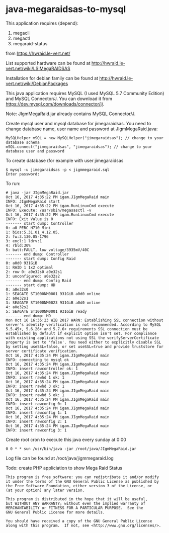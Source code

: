 # java-megaraidsas-to-mysql

This application requires (depend):
1. megacli
2. megactl
3. megaraid-status

from https://hwraid.le-vert.net/ 

List supported hardware can be found at http://hwraid.le-vert.net/wiki/LSIMegaRAIDSAS

Installation for debian family can be found at http://hwraid.le-vert.net/wiki/DebianPackages

This java application requires MySQL (I used MySQL 5.7 Community Edition) and MySQL Connector/J. You can download it from https://dev.mysql.com/downloads/connector/j/. 

Note: JIgmMegaRaid.jar already contains MySQL Connector/J.

Create mysql user and mysql database for jimegaraidsas. You need to change database name, user name and password at JIgmMegaRaid.java:

	MySQLHelper mSQL = new MySQLHelper("jimegaraidsas"); // change to your database schema
	mSQL.connect("jimegaraidsas", "jimegaraidsas"); // change to your database user and password


To create database (for example with user jimegaraidsas

	$ mysql -u jimegaraidsas -p < jigmmegaraid.sql
	Enter password:


To run:

	# java -jar JIgmMegaRaid.jar
	Oct 16, 2017 4:35:22 PM igam.JIgmMegaRaid main
	INFO: JIgmMegaRaid start
	Oct 16, 2017 4:35:22 PM igam.RunLinuxCmd execute
	INFO: Execute: /usr/sbin/megasasctl -v
	Oct 16, 2017 4:35:22 PM igam.RunLinuxCmd execute
	INFO: Exit Value is 0
	------- start dump: Controller
	0: a0 PERC H710 Mini
	1: bios:5.31.01_4.12.05.
	2: fw:3.130.05-1796
	3: encl:1 ldrv:1
	4: rbld:30%
	5: batt:FAULT, low voltage/3935mV/40C
	------- end dump: Controller
	------- start dump: Config Raid
	0: a0d0 931GiB
	1: RAID 1 1x2 optimal
	2: row 0: a0e32s0 a0e32s1
	3: unconfigured: a0e32s2
	------- end dump: Config Raid
	------- start dump: HD
	0: a0e32s0
	1: SEAGATE ST1000NM0001 931GiB a0d0 online
	2: a0e32s1
	3: SEAGATE ST1000NM0023 931GiB a0d0 online
	4: a0e32s2
	5: SEAGATE ST1000NM0001 931GiB ready
	------- end dump: HD
	Mon Oct 16 16:35:23 WIB 2017 WARN: Establishing SSL connection without server's identity verification is not recommended. According to MySQL 5.5.45+, 5.6.26+ and 5.7.6+ requirements SSL connection must be established by default if explicit option isn't set. For compliance with existing applications not using SSL the verifyServerCertificate property is set to 'false'. You need either to explicitly disable SSL by setting useSSL=false, or set useSSL=true and provide truststore for server certificate verification.
	Oct 16, 2017 4:35:24 PM igam.JIgmMegaRaid main
	INFO: connecting to mysql ok
	Oct 16, 2017 4:35:24 PM igam.JIgmMegaRaid main
	INFO: insert rawcontroller ok: 1
	Oct 16, 2017 4:35:24 PM igam.JIgmMegaRaid main
	INFO: insert rawhd 1 ok: 1
	Oct 16, 2017 4:35:24 PM igam.JIgmMegaRaid main
	INFO: insert rawhd 3 ok: 1
	Oct 16, 2017 4:35:24 PM igam.JIgmMegaRaid main
	INFO: insert rawhd 5 ok: 1
	Oct 16, 2017 4:35:24 PM igam.JIgmMegaRaid main
	INFO: insert rawconfig 0: 1
	Oct 16, 2017 4:35:24 PM igam.JIgmMegaRaid main
	INFO: insert rawconfig 1: 1
	Oct 16, 2017 4:35:24 PM igam.JIgmMegaRaid main
	INFO: insert rawconfig 2: 1
	Oct 16, 2017 4:35:24 PM igam.JIgmMegaRaid main
	INFO: insert rawconfig 3: 1


Create root cron to execute this java every sunday at 0:00

	0 0 * * sun /usr/bin/java -jar /root/java/JIgmMegaRaid.jar


Log file can be found at /root/java/jigmmegaraid.log


Todo: create PHP appliciation to show Mega Raid Status


    This program is free software: you can redistribute it and/or modify
    it under the terms of the GNU General Public License as published by
    the Free Software Foundation, either version 3 of the License, or
    (at your option) any later version.

    This program is distributed in the hope that it will be useful,
    but WITHOUT ANY WARRANTY; without even the implied warranty of
    MERCHANTABILITY or FITNESS FOR A PARTICULAR PURPOSE.  See the
    GNU General Public License for more details.

    You should have received a copy of the GNU General Public License
    along with this program.  If not, see <http://www.gnu.org/licenses/>.
